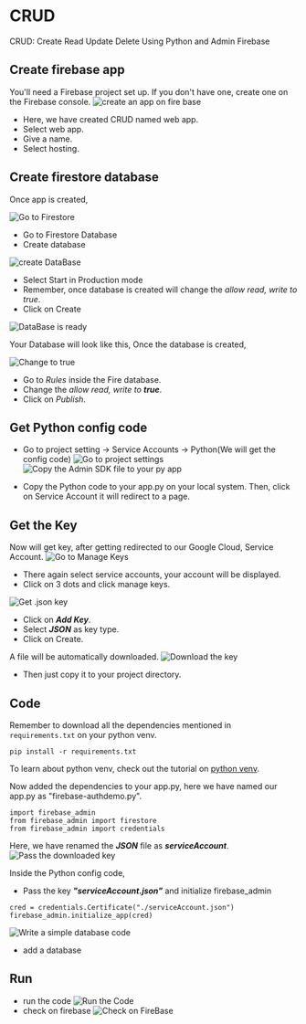 # CRUD
CRUD: Create Read Update Delete Using Python and Admin Firebase

## Create firebase app
You'll need a Firebase project set up. If you don't have one, create one on the Firebase console.
<img src="https://github.com/iamrajharshit/firebaseCRUD/blob/main/img/create%20an%20app.png" title="create an app on fire base" alt="create an app on fire base" />&nbsp; 

- Here, we have created CRUD named web app.
- Select web app.
- Give a name.
- Select hosting. 

## Create firestore database
Once app is created,


<img src="https://github.com/iamrajharshit/firebaseCRUD/blob/main/img/Firestore%20create%20db.png" title="Go to Firestore" alt="Go to Firestore" />&nbsp; 

- Go to Firestore Database
- Create database


<img src="https://github.com/iamrajharshit/firebaseCRUD/blob/main/img/creating%20db.png" title="create DataBase" alt="create DataBase" />&nbsp;

- Select Start in Production mode
- Remember, once database is created will change the *allow read, write to true*.
- Click on Create

<img src="https://github.com/iamrajharshit/firebaseCRUD/blob/main/img/database%20is%20ready.png" title="DataBase is ready" alt="DataBase is ready" />&nbsp;

Your Database will look like this,
Once the database is created,

<img src="https://github.com/iamrajharshit/firebaseCRUD/blob/main/img/change%20to%20true.png" title="Change to true" alt="Change to true" />&nbsp;

- Go to _Rules_ inside the Fire database.
- Change the *allow read, write to __true__*.
- Click on _Publish_.

## Get Python config code
- Go to project setting -> Service Accounts -> Python(We will get the config code)
<img src="https://github.com/iamrajharshit/firebaseCRUD/blob/main/img/project%20setting.png" title="Go to project settings" alt="Go to project settings" />&nbsp;
<img src="https://github.com/iamrajharshit/firebaseCRUD/blob/main/img/copy%20the%20admin%20sdk%20code.png" title="Copy the Admin SDK file to your py app" alt="Copy the Admin SDK file to your py app" />&nbsp;

- Copy the Python code to your app.py on your local system.
Then, click on Service Account it will redirect to a page.

## Get the Key
Now will get key, after getting redirected to our Google Cloud, Service Account. 
<img src="https://github.com/iamrajharshit/firebaseCRUD/blob/main/img/manage%20keys.png" title="Go to Manage Keys" alt="Go to Manage Keys" />&nbsp;

- There again select service accounts, your account will be displayed.
- Click on 3 dots and click manage keys.

<img src="https://github.com/iamrajharshit/firebaseCRUD/blob/main/img/get%20json%20key.png" title="Get .json key" alt="Get .json key" />&nbsp;

- Click on **_Add Key_**.
- Select ***JSON*** as key type.
- Click on Create.

A file will be automatically downloaded.
<img src="https://github.com/iamrajharshit/firebaseCRUD/blob/main/img/downloaded%20key.png" title="Download the key" alt="Download the key" />&nbsp;

- Then just copy it to your project directory.

## Code

Remember to download all the dependencies mentioned in `requirements.txt` on your python venv.

```
pip install -r requirements.txt
```
To learn about python venv, check out the tutorial on [python venv](https://youtu.be/Gl88lVQOYAY?si=eS2d1xIaj1JqP9Yd).

Now added the dependencies to your app.py, here we have named our app.py as "firebase-authdemo.py".
```
import firebase_admin
from firebase_admin import firestore
from firebase_admin import credentials
```

Here, we have renamed the ***JSON*** file as ***serviceAccount***.
<img src="https://github.com/iamrajharshit/firebaseCRUD/blob/main/img/pass%20to%20code%20.png" title="Pass the downloaded key" alt="Pass the downloaded key" />&nbsp;

Inside the Python config code, 
- Pass the key ***"serviceAccount.json"*** and initialize firebase_admin

```
cred = credentials.Certificate("./serviceAccount.json")
firebase_admin.initialize_app(cred)

```


<img src="https://github.com/iamrajharshit/firebaseCRUD/blob/main/img/database%20code.png" title="Write a simple database code" alt="Write a simple database code" />&nbsp;
- add a database

## Run
- run the code
<img src="https://github.com/iamrajharshit/firebaseCRUD/blob/main/img/run%20the%20code%20.png" title="Run the code" alt="Run the Code" />&nbsp;
- check on firebase
<img src="https://github.com/iamrajharshit/firebaseCRUD/blob/main/img/stored%20in%20firebase.png" title="Check on FireBase" alt="Check on FireBase" />&nbsp;
